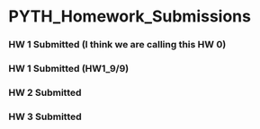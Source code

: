 # PYTH_Homework_Submissions
### HW 1 Submitted (I think we are calling this HW 0)
### HW 1 Submitted (HW1_9/9)
### HW 2 Submitted
### HW 3 Submitted 
